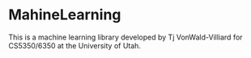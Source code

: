 # MahineLearning
This is a machine learning library developed by Tj VonWald-Villiard for
CS5350/6350 at the University of Utah.
